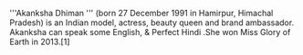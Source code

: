 '''Akanksha Dhiman ''' (born 27 December 1991 in Hamirpur, Himachal Pradesh) is an Indian model, actress, beauty queen and brand ambassador. Akanksha can speak some English, & Perfect Hindi .She won Miss Glory of Earth in 2013.[1]
